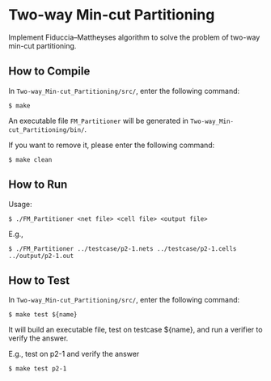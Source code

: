 # Two-way Min-cut Partitioning
Implement Fiduccia–Mattheyses algorithm to solve the problem of two-way min-cut partitioning.

## How to Compile
In `Two-way_Min-cut_Partitioning/src/`, enter the following command:
```
$ make
```
An executable file `FM_Partitioner` will be generated in `Two-way_Min-cut_Partitioning/bin/`.

If you want to remove it, please enter the following command:
```
$ make clean
```

## How to Run
Usage: 
```
$ ./FM_Partitioner <net file> <cell file> <output file>
```

E.g.,
```
$ ./FM_Partitioner ../testcase/p2-1.nets ../testcase/p2-1.cells ../output/p2-1.out
```

## How to Test
In `Two-way_Min-cut_Partitioning/src/`, enter the following command:
```
$ make test ${name}
```
It will build an executable file, test on testcase ${name}, and run a verifier to verify the answer.

E.g., test on p2-1 and verify the answer
```
$ make test p2-1
```
